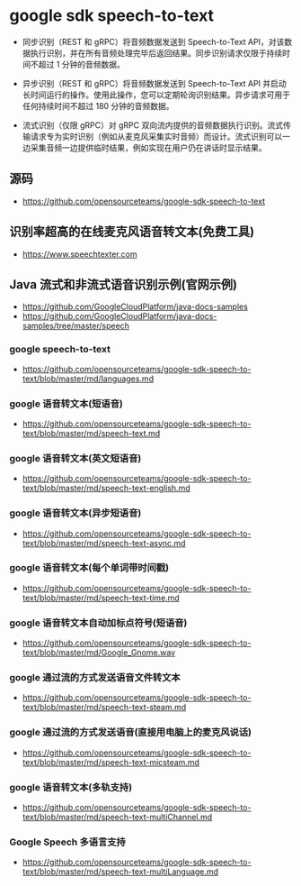 # google sdk speech-to-text

- 同步识别（REST 和 gRPC）将音频数据发送到 Speech-to-Text API，对该数据执行识别，并在所有音频处理完毕后返回结果。同步识别请求仅限于持续时间不超过 1 分钟的音频数据。

- 异步识别（REST 和 gRPC）将音频数据发送到 Speech-to-Text API 并启动长时间运行的操作。使用此操作，您可以定期轮询识别结果。异步请求可用于任何持续时间不超过 180 分钟的音频数据。

- 流式识别（仅限 gRPC）对 gRPC 双向流内提供的音频数据执行识别。流式传输请求专为实时识别（例如从麦克风采集实时音频）而设计。流式识别可以一边采集音频一边提供临时结果，例如实现在用户仍在讲话时显示结果。

## 源码
- https://github.com/opensourceteams/google-sdk-speech-to-text



## 识别率超高的在线麦克风语音转文本(免费工具)
- https://www.speechtexter.com

## Java 流式和非流式语音识别示例(官网示例)
- https://github.com/GoogleCloudPlatform/java-docs-samples
- https://github.com/GoogleCloudPlatform/java-docs-samples/tree/master/speech

### google speech-to-text
- https://github.com/opensourceteams/google-sdk-speech-to-text/blob/master/md/languages.md

### google 语音转文本(短语音)
- https://github.com/opensourceteams/google-sdk-speech-to-text/blob/master/md/speech-text.md

### google 语音转文本(英文短语音)
- https://github.com/opensourceteams/google-sdk-speech-to-text/blob/master/md/speech-text-english.md


### google 语音转文本(异步短语音)
- https://github.com/opensourceteams/google-sdk-speech-to-text/blob/master/md/speech-text-async.md


### google 语音转文本(每个单词带时间戳)
- https://github.com/opensourceteams/google-sdk-speech-to-text/blob/master/md/speech-text-time.md

### google 语音转文本自动加标点符号(短语音)
- https://github.com/opensourceteams/google-sdk-speech-to-text/blob/master/md/Google_Gnome.wav

### google 通过流的方式发送语音文件转文本
-  https://github.com/opensourceteams/google-sdk-speech-to-text/blob/master/md/speech-text-steam.md

### google 通过流的方式发送语音(直接用电脑上的麦克风说话)
- https://github.com/opensourceteams/google-sdk-speech-to-text/blob/master/md/speech-text-micsteam.md

### google 语音转文本(多轨支持)
- https://github.com/opensourceteams/google-sdk-speech-to-text/blob/master/md/speech-text-multiChannel.md

### Google Speech 多语言支持
- https://github.com/opensourceteams/google-sdk-speech-to-text/blob/master/md/speech-text-multiLanguage.md